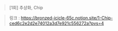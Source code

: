 > [1회] 추상화, Chip

> 링크 : https://bronzed-icicle-65c.notion.site/1-Chip-ced6c2e2d2e74012a3d7e921c556272a?pvs=4
